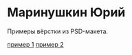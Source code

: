 # Маринушкин Юрий
Примеры вёрстки из PSD-макета. 

[пример 1](http://webdesingbm.github.io/1/)
[пример 2](http://webdesingbm.github.io/2/)
